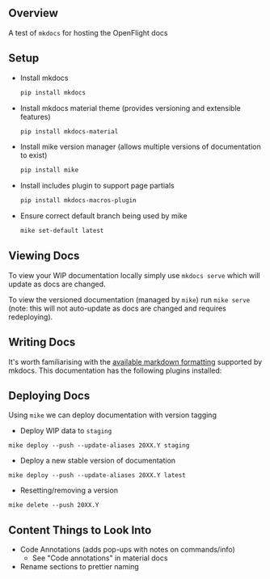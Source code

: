 ## Overview

A test of `mkdocs` for hosting the OpenFlight docs

## Setup

- Install mkdocs 
  ```bash
  pip install mkdocs
  ```
- Install mkdocs material theme (provides versioning and extensible features) 
  ```bash
  pip install mkdocs-material
  ```
- Install mike version manager (allows multiple versions of documentation to exist) 
  ```bash
  pip install mike
  ```
- Install includes plugin to support page partials
  ```bash
  pip install mkdocs-macros-plugin
  ```
- Ensure correct default branch being used by mike
  ```bash
  mike set-default latest
  ```

## Viewing Docs

To view your WIP documentation locally simply use `mkdocs serve` which will update as docs are changed. 

To view the versioned documentation (managed by `mike`) run `mike serve` (note: this will not auto-update as docs are changed and requires redeploying).

## Writing Docs

It's worth familiarising with the [available markdown formatting](https://www.mkdocs.org/user-guide/writing-your-docs/#writing-with-markdown) supported by mkdocs. This documentation has the following plugins installed:


## Deploying Docs

Using `mike` we can deploy documentation with version tagging

- Deploy WIP data to `staging` 
```
mike deploy --push --update-aliases 20XX.Y staging
```

- Deploy a new stable version of documentation
```
mike deploy --push --update-aliases 20XX.Y latest
```

- Resetting/removing a version 
```
mike delete --push 20XX.Y
```

## Content Things to Look Into

- Code Annotations (adds pop-ups with notes on commands/info) 
    - See "Code annotations" in material docs
- Rename sections to prettier naming

